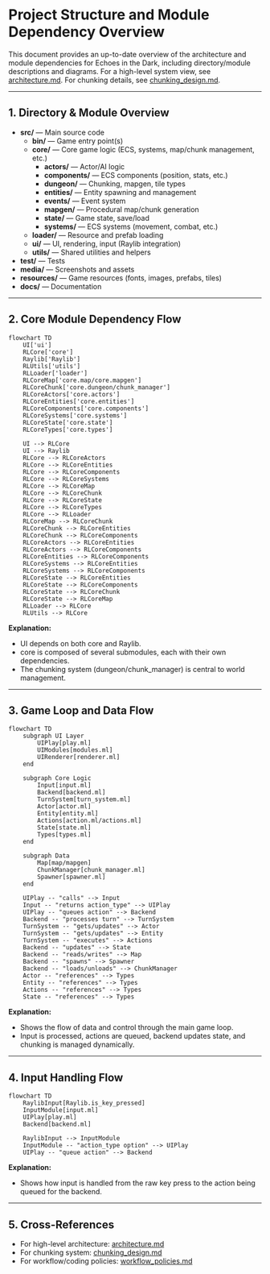 # Project Structure and Module Dependency Overview

This document provides an up-to-date overview of the architecture and module dependencies for Echoes in the Dark, including directory/module descriptions and diagrams. For a high-level system view, see [architecture.md](architecture.md). For chunking details, see [chunking_design.md](chunking_design.md).

---

## 1. Directory & Module Overview

- **src/** — Main source code
  - **bin/** — Game entry point(s)
  - **core/** — Core game logic (ECS, systems, map/chunk management, etc.)
    - **actors/** — Actor/AI logic
    - **components/** — ECS components (position, stats, etc.)
    - **dungeon/** — Chunking, mapgen, tile types
    - **entities/** — Entity spawning and management
    - **events/** — Event system
    - **mapgen/** — Procedural map/chunk generation
    - **state/** — Game state, save/load
    - **systems/** — ECS systems (movement, combat, etc.)
  - **loader/** — Resource and prefab loading
  - **ui/** — UI, rendering, input (Raylib integration)
  - **utils/** — Shared utilities and helpers
- **test/** — Tests
- **media/** — Screenshots and assets
- **resources/** — Game resources (fonts, images, prefabs, tiles)
- **docs/** — Documentation

---

## 2. Core Module Dependency Flow

```mermaid
flowchart TD
    UI['ui']
    RLCore['core']
    Raylib['Raylib']
    RLUtils['utils']
    RLLoader['loader']
    RLCoreMap['core.map/core.mapgen']
    RLCoreChunk['core.dungeon/chunk_manager']
    RLCoreActors['core.actors']
    RLCoreEntities['core.entities']
    RLCoreComponents['core.components']
    RLCoreSystems['core.systems']
    RLCoreState['core.state']
    RLCoreTypes['core.types']

    UI --> RLCore
    UI --> Raylib
    RLCore --> RLCoreActors
    RLCore --> RLCoreEntities
    RLCore --> RLCoreComponents
    RLCore --> RLCoreSystems
    RLCore --> RLCoreMap
    RLCore --> RLCoreChunk
    RLCore --> RLCoreState
    RLCore --> RLCoreTypes
    RLCore --> RLLoader
    RLCoreMap --> RLCoreChunk
    RLCoreChunk --> RLCoreEntities
    RLCoreChunk --> RLCoreComponents
    RLCoreActors --> RLCoreEntities
    RLCoreActors --> RLCoreComponents
    RLCoreEntities --> RLCoreComponents
    RLCoreSystems --> RLCoreEntities
    RLCoreSystems --> RLCoreComponents
    RLCoreState --> RLCoreEntities
    RLCoreState --> RLCoreComponents
    RLCoreState --> RLCoreChunk
    RLCoreState --> RLCoreMap
    RLLoader --> RLCore
    RLUtils --> RLCore
```

**Explanation:**

- UI depends on both core and Raylib.
- core is composed of several submodules, each with their own dependencies.
- The chunking system (dungeon/chunk_manager) is central to world management.

---

## 3. Game Loop and Data Flow

```mermaid
flowchart TD
    subgraph UI Layer
        UIPlay[play.ml]
        UIModules[modules.ml]
        UIRenderer[renderer.ml]
    end

    subgraph Core Logic
        Input[input.ml]
        Backend[backend.ml]
        TurnSystem[turn_system.ml]
        Actor[actor.ml]
        Entity[entity.ml]
        Actions[action.ml/actions.ml]
        State[state.ml]
        Types[types.ml]
    end

    subgraph Data
        Map[map/mapgen]
        ChunkManager[chunk_manager.ml]
        Spawner[spawner.ml]
    end

    UIPlay -- "calls" --> Input
    Input -- "returns action_type" --> UIPlay
    UIPlay -- "queues action" --> Backend
    Backend -- "processes turn" --> TurnSystem
    TurnSystem -- "gets/updates" --> Actor
    TurnSystem -- "gets/updates" --> Entity
    TurnSystem -- "executes" --> Actions
    Backend -- "updates" --> State
    Backend -- "reads/writes" --> Map
    Backend -- "spawns" --> Spawner
    Backend -- "loads/unloads" --> ChunkManager
    Actor -- "references" --> Types
    Entity -- "references" --> Types
    Actions -- "references" --> Types
    State -- "references" --> Types
```

**Explanation:**

- Shows the flow of data and control through the main game loop.
- Input is processed, actions are queued, backend updates state, and chunking is managed dynamically.

---

## 4. Input Handling Flow

```mermaid
flowchart TD
    RaylibInput[Raylib.is_key_pressed]
    InputModule[input.ml]
    UIPlay[play.ml]
    Backend[backend.ml]

    RaylibInput --> InputModule
    InputModule -- "action_type option" --> UIPlay
    UIPlay -- "queue action" --> Backend
```

**Explanation:**

- Shows how input is handled from the raw key press to the action being queued for the backend.

---

## 5. Cross-References

- For high-level architecture: [architecture.md](architecture.md)
- For chunking system: [chunking_design.md](chunking_design.md)
- For workflow/coding policies: [workflow_policies.md](workflow_policies.md)
